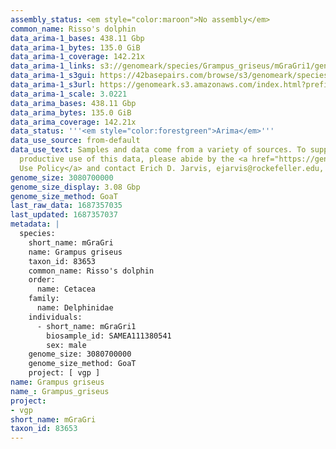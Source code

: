 ```yaml
---
assembly_status: <em style="color:maroon">No assembly</em>
common_name: Risso's dolphin
data_arima-1_bases: 438.11 Gbp
data_arima-1_bytes: 135.0 GiB
data_arima-1_coverage: 142.21x
data_arima-1_links: s3://genomeark/species/Grampus_griseus/mGraGri1/genomic_data/arima/<br>
data_arima-1_s3gui: https://42basepairs.com/browse/s3/genomeark/species/Grampus_griseus/mGraGri1/genomic_data/arima/
data_arima-1_s3url: https://genomeark.s3.amazonaws.com/index.html?prefix=species/Grampus_griseus/mGraGri1/genomic_data/arima/
data_arima-1_scale: 3.0221
data_arima_bases: 438.11 Gbp
data_arima_bytes: 135.0 GiB
data_arima_coverage: 142.21x
data_status: '''<em style="color:forestgreen">Arima</em>'''
data_use_source: from-default
data_use_text: Samples and data come from a variety of sources. To support fair and
  productive use of this data, please abide by the <a href="https://genome10k.soe.ucsc.edu/data-use-policies/">Data
  Use Policy</a> and contact Erich D. Jarvis, ejarvis@rockefeller.edu, with any questions.
genome_size: 3080700000
genome_size_display: 3.08 Gbp
genome_size_method: GoaT
last_raw_data: 1687357035
last_updated: 1687357037
metadata: |
  species:
    short_name: mGraGri
    name: Grampus griseus
    taxon_id: 83653
    common_name: Risso's dolphin
    order:
      name: Cetacea
    family:
      name: Delphinidae
    individuals:
      - short_name: mGraGri1
        biosample_id: SAMEA111380541
        sex: male
    genome_size: 3080700000
    genome_size_method: GoaT
    project: [ vgp ]
name: Grampus griseus
name_: Grampus_griseus
project:
- vgp
short_name: mGraGri
taxon_id: 83653
---
```

